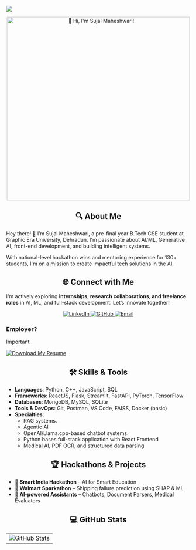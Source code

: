 <!--
  Hey there, I'm Sujal Maheshwari!
  Happy to see you here exploring my README code

  You may also want to connect with me at https://linkedin.com/in/sujal-maheshwari :))
-->

![](https://capsule-render.vercel.app/api?type=waving&color=40C463&height=120&section=header)

<div align="center">
  <img src="https://readme-typing-svg.herokuapp.com?font=Montserrat&weight=500&size=30&duration=4500&pause=500&color=FFF&center=true&vCenter=true&width=500&lines=👋+Hi%2C+I'm+Sujal+Maheshwari!" alt="👋 Hi, I'm Sujal Maheshwari!" width="500">
</div>

## <div align="center">🔍 About Me</div>
Hey there! 👋 I’m Sujal Maheshwari, a pre-final year B.Tech CSE student at Graphic Era University, Dehradun. I'm passionate about AI/ML, Generative AI, front-end development, and building intelligent systems.

With national-level hackathon wins and mentoring experience for 130+ students, I'm on a mission to create impactful tech solutions in the AI.

## <div align="center">🌐 Connect with Me</div>
I'm actively exploring **internships, research collaborations, and freelance roles** in AI, ML, and full-stack development. Let’s innovate together!

<div align="center">
  <a href="https://www.linkedin.com/in/sujal-maheshwari/" target="_blank">
    <img src="https://img.shields.io/badge/LinkedIn-%230A66C2?style=for-the-badge&logo=linkedin&logoColor=white" alt="LinkedIn">
  </a>

  <a href="https://github.com/sujal-maheshwari2004" target="_blank">
    <img src="https://img.shields.io/badge/GitHub-%23121011?style=for-the-badge&logo=github&logoColor=white" alt="GitHub">
  </a>

  <a href="mailto:sujalmaheshwari07@gmail.com" target="_blank">
    <img src="https://img.shields.io/badge/Email-%23D44638?style=for-the-badge&logo=gmail&logoColor=white" alt="Email">
  </a>
</div>

### Employer?
> [!IMPORTANT]
> <a href="https://your-resume-link-here.com" download><img src="https://img.shields.io/badge/Download_My_Resume-%238957E5?style=for-the-badge" alt="Download My Resume" /></a>

## <div align="center">🛠️ Skills & Tools</div>

- **Languages**: Python, C++, JavaScript, SQL  
- **Frameworks**: ReactJS, Flask, Streamlit, FastAPI, PyTorch, TensorFlow  
- **Databases**: MongoDB, MySQL, SQLite  
- **Tools & DevOps**: Git, Postman, VS Code, FAISS, Docker (basic)  
- **Specialties**:  
  - RAG systems.
  - Agentic AI  
  - OpenAI/Llama.cpp-based chatbot systems.
  - Python bases full-stack application with React Frontend 
  - Medical AI, PDF OCR, and structured data parsing  

## <div align="center">🏆 Hackathons & Projects</div>

- 🥇 **Smart India Hackathon** – AI for Smart Education  
- 🏅 **Walmart Sparkathon** – Shipping failure prediction using SHAP & ML  
- 🤖 **AI-powered Assistants** – Chatbots, Document Parsers, Medical Evaluators  

## <div align="center">💻 GitHub Stats</div>

<table align="center" width="100%" height="100%" style="border: 0;">
  <tr>
    <td><img style="border: 0;" src="https://github-profile-summary-cards.vercel.app/api/cards/profile-details?username=sujal-maheshwari2004&theme=github_dark" alt="GitHub Stats" /></td>
  </tr>
</table>

<table align="center" width="100%" height="100%" style="border: 0;">
  <tr>
    <td><img src="https://github-profile-summary-cards.vercel.app/api/cards/stats?username=sujal-maheshwari2004&theme=github_dark" alt="GitHub Stats" /></td>
    <td><img src="https://github-profile-summary-cards.vercel.app/api/cards/productive-time?username=sujal-maheshwari2004&theme=github_dark" alt="Productive Time" /></td>
    <td><img style="height: 200px;" src="https://github-readme-stats.vercel.app/api/top-langs?username=sujal-maheshwari2004&layout=compact&theme=github_dark&border_color=2E343B&border_radius=6&title_color=0366D6&langs_count=10" alt="Top Languages" /></td>
  </tr>
</table>

![](https://capsule-render.vercel.app/api?type=waving&color=40C463&height=120&section=footer)
